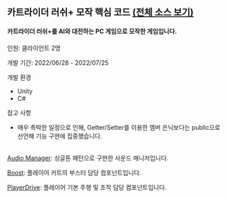 ## 카트라이더 러쉬+ 모작 핵심 코드 [(전체 소스 보기)](https://github.com/diesuki4/Clone-KartRider_Rush_Plus)

#### 카트라이더 러쉬+를 AI와 대전하는 PC 게임으로 모작한 게임입니다.

인원: 클라이언트 2명

개발 기간: 2022/06/28 - 2022/07/25

개발 환경
- Unity
- C#

참고 사항
- 매우 촉박한 일정으로 인해, Getter/Setter를 이용한 멤버 은닉보다는 public으로 선언해 기능 구현에 집중했습니다.
<br/><br/>

[Audio Manager](https://github.com/diesuki4/Core_Codes/blob/main/%EC%B9%B4%ED%8A%B8%EB%9D%BC%EC%9D%B4%EB%8D%94%20%EB%9F%AC%EC%89%AC%2B%20%EB%AA%A8%EC%9E%91/AudioManager.cs): 싱글톤 패턴으로 구현한 사운드 매니저입니다.

[Boost](https://github.com/diesuki4/Core_Codes/blob/main/%EC%B9%B4%ED%8A%B8%EB%9D%BC%EC%9D%B4%EB%8D%94%20%EB%9F%AC%EC%89%AC%2B%20%EB%AA%A8%EC%9E%91/Boost.cs): 플레이어 카트의 부스터 담당 컴포넌트입니다.

[PlayerDrive](https://github.com/diesuki4/Core_Codes/blob/main/%EC%B9%B4%ED%8A%B8%EB%9D%BC%EC%9D%B4%EB%8D%94%20%EB%9F%AC%EC%89%AC%2B%20%EB%AA%A8%EC%9E%91/PlayerDrive.cs): 플레이어 기본 주행 및 조작 담당 컴포넌트입니다.
